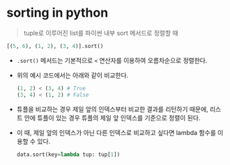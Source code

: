# sorting in python

> tuple로 이루어진 list를 파이썬 내부 sort 메서드로 정렬할 때

```python
[(5, 6), (1, 2), (3, 4)].sort()
```

- `.sort()` 메서드는 기본적으로 `<` 연산자를 이용하여 오름차순으로 정렬한다.

- 위의 예시 코드에서는 아래와 같이 비교한다.

  ``` python
  (1, 2) < (3, 4) # True
  (3, 4) < (1, 2) # False
  ```

- 튜플을 비교하는 경우 제일 앞의 인덱스부터 비교한 결과를 리턴하기 때문에, 리스트 안에 튜플이 있는 경우 튜플의 제일 앞 인덱스를 기준으로 정렬이 된다.

- 이 때, 제일 앞의 인덱스가 아닌 다른 인덱스로 비교하고 싶다면 lambda 함수를 이용할 수 있다.

  ```python
  data.sort(key=lambda tup: tup[1])
  ```

  

